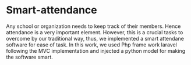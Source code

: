 # Smart-attendance
Any school or organization needs to keep track of their members. Hence attendance is a very important element. However, this is a crucial tasks to overcome by our traditional way, thus, we implemented a smart attendane software for ease of task.
In this work, we used Php frame work laravel following the MVC implementation and injected a python model for making the software smart.
